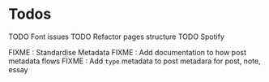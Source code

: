 
# Todos

TODO Font issues
TODO Refactor pages structure
TODO Spotify

FIXME : Standardise Metadata
FIXME : Add documentation to how post metadata flows
FIXME : Add `type` metadata to post metadara for post, note, essay
